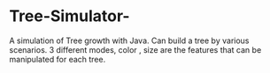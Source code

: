# Tree-Simulator-
A simulation of Tree growth with Java.
Can build a tree by various scenarios.
3 different modes, color , size are the features that can be manipulated for each tree.
